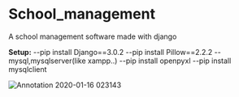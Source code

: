# School_management
A school management software made with django

<b>Setup:</b>
--pip install Django==3.0.2
--pip install Pillow==2.2.2
--mysql,mysqlserver(like xampp..)
--pip install openpyxl
--pip install mysqlclient

![Annotation 2020-01-16 023143](https://user-images.githubusercontent.com/55910733/72819605-8ce68c80-3c93-11ea-8439-8514641078c1.png)
